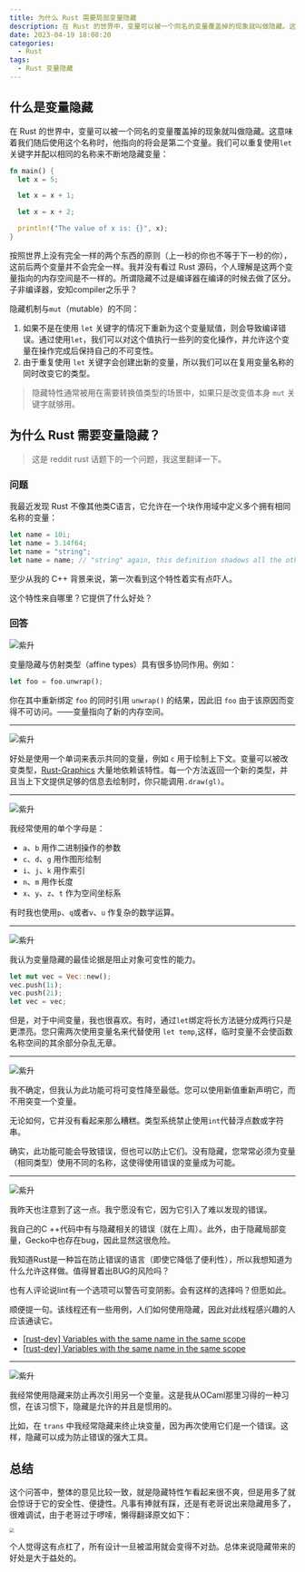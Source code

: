 ```yaml
---
title: 为什么 Rust 需要局部变量隐藏
description: 在 Rust 的世界中，变量可以被一个同名的变量覆盖掉的现象就叫做隐藏。这意味着我们随后使用这个名称时，他指向的将会是第二个变量。
date: 2023-04-19 18:08:20
categories:
  - Rust
tags:
  - Rust 变量隐藏
---
```


<ins class="adsbygoogle" style="display:block; text-align:center;"  data-ad-layout="in-article" data-ad-format="fluid" data-ad-client="ca-pub-7962287588031867" data-ad-slot="2542544532"></ins><script> (adsbygoogle = window.adsbygoogle || []).push({});</script>

## 什么是变量隐藏

在 Rust 的世界中，变量可以被一个同名的变量覆盖掉的现象就叫做隐藏。这意味着我们随后使用这个名称时，他指向的将会是第二个变量。我们可以重复使用`let`关键字并配以相同的名称来不断地隐藏变量：

```rust
fn main() {
  let x = 5;

  let x = x + 1;

  let x = x + 2;

  println!("The value of x is: {}", x);
}
```

按照世界上没有完全一样的两个东西的原则（上一秒的你也不等于下一秒的你），这前后两个变量并不会完全一样。我并没有看过 Rust 源码，个人理解是这两个变量指向的内存空间是不一样的。所谓隐藏不过是编译器在编译的时候去做了区分。子非编译器，安知compiler之乐乎？

隐藏机制与`mut`（mutable）的不同：

1. 如果不是在使用 `let` 关键字的情况下重新为这个变量赋值，则会导致编译错误。通过使用`let`，我们可以对这个值执行一些列的变化操作，并允许这个变量在操作完成后保持自己的不可变性。
2. 由于重复使用 `let` 关键字会创建出新的变量，所以我们可以在复用变量名称的同时改变它的类型。

> 隐藏特性通常被用在需要转换值类型的场景中，如果只是改变值本身 `mut` 关键字就够用。

## 为什么 Rust 需要变量隐藏？

> 这是 reddit rust 话题下的一个问题，我这里翻译一下。

### 问题

我最近发现 Rust 不像其他类C语言，它允许在一个块作用域中定义多个拥有相同名称的变量：

```rust
let name = 10i;
let name = 3.14f64;
let name = "string";
let name = name; // "string" again, this definition shadows all the others
```

至少从我的 C++ 背景来说，第一次看到这个特性着实有点吓人。

这个特性来自哪里？它提供了什么好处？

### 回答

![紫升](https://p3-juejin.byteimg.com/tos-cn-i-k3u1fbpfcp/6956030e8f734c3a81e5598aa9123dd7~tplv-k3u1fbpfcp-zoom-1.image)

变量隐藏与仿射类型（affine types）具有很多协同作用。例如：

```rust
let foo = foo.unwrap();
```

你在其中重新绑定 `foo` 的同时引用 `unwrap()` 的结果，因此旧 `foo` 由于该原因而变得不可访问。——变量指向了新的内存空间。

---
![紫升](https://p3-juejin.byteimg.com/tos-cn-i-k3u1fbpfcp/e9b00e7afe1946ed84b10d7085f0a320~tplv-k3u1fbpfcp-zoom-1.image)

好处是使用一个单词来表示共同的变量，例如 `c` 用于绘制上下文。变量可以被改变类型，[Rust-Graphics](https://github.com/PistonDevelopers/graphics) 大量地依赖该特性。每一个方法返回一个新的类型，并且当上下文提供足够的信息去绘制时，你只能调用`.draw(gl)`。

---

![紫升](https://p3-juejin.byteimg.com/tos-cn-i-k3u1fbpfcp/699da31543d44ae99d95e0d371e9fce8~tplv-k3u1fbpfcp-zoom-1.image)

我经常使用的单个字母是：

- `a`、`b` 用作二进制操作的参数
- `c`、`d`、`g` 用作图形绘制
- `i`、`j`、`k` 用作索引
- `n`、`m` 用作长度
- `x`、`y`、`z`、`t` 作为空间坐标系

有时我也使用`p`、`q`或者`v`、`u` 作复杂的数学运算。

---

![紫升](https://p3-juejin.byteimg.com/tos-cn-i-k3u1fbpfcp/666f1cfe0c0e4a7f97779b7cc95dedf7~tplv-k3u1fbpfcp-zoom-1.image)

我认为变量隐藏的最佳论据是阻止对象可变性的能力。

```rust
let mut vec = Vec::new();
vec.push(1i);
vec.push(2i);
let vec = vec;
```

但是，对于中间变量，我也很喜欢。有时，通过`let`绑定将长方法链分成两行只是更漂亮。您只需两次使用变量名来代替使用 `let temp`,这样，临时变量不会使函数名称空间的其余部分杂乱无章。

---

![紫升](https://p3-juejin.byteimg.com/tos-cn-i-k3u1fbpfcp/f2a0e9fa316c4ad8a95d655d76b9295b~tplv-k3u1fbpfcp-zoom-1.image)

我不确定，但我认为此功能可将可变性降至最低。您可以使用新值重新声明它，而不用突变一个变量。

无论如何，它并没有看起来那么糟糕。类型系统禁止使用`int`代替浮点数或字符串。

确实，此功能可能会导致错误，但也可以防止它们。没有隐藏，您常常必须为变量（相同类型）使用不同的名称，这使得使用错误的变量成为可能。

---

![紫升](https://p3-juejin.byteimg.com/tos-cn-i-k3u1fbpfcp/551b748ead0b4ae89a1797d0032b79f5~tplv-k3u1fbpfcp-zoom-1.image)

我昨天也注意到了这一点。我宁愿没有它，因为它引入了难以发现的错误。

我自己的C ++代码中有与隐藏相关的错误（就在上周）。此外，由于隐藏局部变量，Gecko中也存在bug，因此显然这很危险。

我知道Rust是一种旨在防止错误的语言（即使它降低了便利性），所以我想知道为什么允许这样做。值得冒着出BUG的风险吗？

也有人评论说lint有一个选项可以警告可变阴影。会有这样的选择吗？但愿如此。

顺便提一句。该线程还有一些用例，人们如何使用隐藏，因此对此线程感兴趣的人应该通读它。

- [[rust-dev] Variables with the same name in the same scope](https://mail.mozilla.org/pipermail/rust-dev/2013-May/004306.html)
- [[rust-dev] Variables with the same name in the same scope](https://mail.mozilla.org/pipermail/rust-dev/2013-May/004298.html)

---

![紫升](https://p3-juejin.byteimg.com/tos-cn-i-k3u1fbpfcp/07fc8946bff243ddaf9abac9db16b02d~tplv-k3u1fbpfcp-zoom-1.image)

我经常使用隐藏来防止再次引用另一个变量。这是我从OCaml那里习得的一种习惯，在该习惯下，隐藏是允许的并且是惯用的。

比如，在 `trans` 中我经常隐藏来终止块变量，因为再次使用它们是一个错误。这样，隐藏可以成为防止错误的强大工具。

## 总结

这个问答中，整体的意见比较一致，就是隐藏特性乍看起来很不爽，但是用多了就会惊讶于它的安全性、便捷性。凡事有捧就有踩，还是有老哥说出来隐藏用多了，很难调试，由于老哥过于啰嗦，懒得翻译原文如下：

<img src="https://p3-juejin.byteimg.com/tos-cn-i-k3u1fbpfcp/c15812c59a3248c99c77eeed7838fabe~tplv-k3u1fbpfcp-zoom-1.image" style="zoom:50%;" />

个人觉得这有点杠了，所有设计一旦被滥用就会变得不对劲。总体来说隐藏带来的好处是大于益处的。
